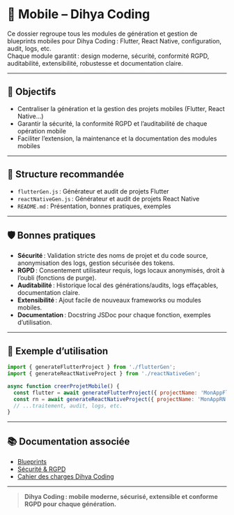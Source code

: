 # 📱 Mobile – Dihya Coding

Ce dossier regroupe tous les modules de génération et gestion de blueprints mobiles pour Dihya Coding : Flutter, React Native, configuration, audit, logs, etc.  
Chaque module garantit : design moderne, sécurité, conformité RGPD, auditabilité, extensibilité, robustesse et documentation claire.

---

## 🚀 Objectifs

- Centraliser la génération et la gestion des projets mobiles (Flutter, React Native…)
- Garantir la sécurité, la conformité RGPD et l’auditabilité de chaque opération mobile
- Faciliter l’extension, la maintenance et la documentation des modules mobiles

---

## 📁 Structure recommandée

- `flutterGen.js` : Générateur et audit de projets Flutter
- `reactNativeGen.js` : Générateur et audit de projets React Native
- `README.md` : Présentation, bonnes pratiques, exemples

---

## 🛡️ Bonnes pratiques

- **Sécurité** : Validation stricte des noms de projet et du code source, anonymisation des logs, gestion sécurisée des tokens.
- **RGPD** : Consentement utilisateur requis, logs locaux anonymisés, droit à l’oubli (fonctions de purge).
- **Auditabilité** : Historique local des générations/audits, logs effaçables, documentation claire.
- **Extensibilité** : Ajout facile de nouveaux frameworks ou modules mobiles.
- **Documentation** : Docstring JSDoc pour chaque fonction, exemples d’utilisation.

---

## 📝 Exemple d’utilisation

```js
import { generateFlutterProject } from './flutterGen';
import { generateReactNativeProject } from './reactNativeGen';

async function creerProjetMobile() {
  const flutter = await generateFlutterProject({ projectName: 'MonAppFlutter' });
  const rn = await generateReactNativeProject({ projectName: 'MonAppRN' });
  // ...traitement, audit, logs, etc.
}
```

---

## 📚 Documentation associée

- [Blueprints](../blueprints/README.md)
- [Sécurité & RGPD](../docs/security.md)
- [Cahier des charges Dihya Coding](../../../../docs/user_guide/README.md)

---

> **Dihya Coding : mobile moderne, sécurisé, extensible et conforme RGPD pour chaque génération.**
